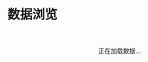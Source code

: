 # 数据浏览

<div id="loading" style="text-align: center; padding: 20px;">
  <p>正在加载数据...</p>
</div>

<div id="error" style="display: none; text-align: center; padding: 20px; color: red;">
  <p>加载数据失败，请稍后重试。</p>
</div>

<div id="data-container" style="display: none;">
  
  <!-- 统计信息 -->
  <div id="stats" style="margin-bottom: 30px;">
    <div style="display: flex; gap: 20px; flex-wrap: wrap;">
      <div style="background: #f8f9fa; padding: 15px; border-radius: 8px; flex: 1; min-width: 200px;">
        <h3 style="margin: 0 0 5px 0; color: #495057;">提供商数量</h3>
        <p style="margin: 0; font-size: 24px; font-weight: bold; color: #007bff;" id="provider-count">-</p>
      </div>
      <div style="background: #f8f9fa; padding: 15px; border-radius: 8px; flex: 1; min-width: 200px;">
        <h3 style="margin: 0 0 5px 0; color: #495057;">模型数量</h3>
        <p style="margin: 0; font-size: 24px; font-weight: bold; color: #28a745;" id="model-count">-</p>
      </div>
      <div style="background: #f8f9fa; padding: 15px; border-radius: 8px; flex: 1; min-width: 200px;">
        <h3 style="margin: 0 0 5px 0; color: #495057;">最后更新</h3>
        <p style="margin: 0; font-size: 14px; color: #6c757d;" id="last-updated">-</p>
      </div>
    </div>
  </div>

  <!-- 搜索和筛选 -->
  <div style="margin-bottom: 20px; display: flex; gap: 10px; flex-wrap: wrap;">
    <input type="text" id="search-input" placeholder="搜索提供商或模型..." 
           style="flex: 1; min-width: 300px; padding: 8px 12px; border: 1px solid #ddd; border-radius: 4px;">
    <select id="provider-filter" style="padding: 8px 12px; border: 1px solid #ddd; border-radius: 4px;">
      <option value="">所有提供商</option>
    </select>
    <label style="display: flex; align-items: center; gap: 5px;">
      <input type="checkbox" id="has-pricing"> 仅显示有定价信息的模型
    </label>
  </div>

  <!-- 提供商列表 -->
  <div id="providers-list">
  </div>

</div>

<script>
let allData = {};
let filteredData = {};

// 获取正确的 API 基础路径
function getApiBasePath() {
  // 检测是否在 GitHub Pages 部署环境
  if (window.location.hostname === 'basellm.github.io') {
    return '/llm-metadata/api';
  }
  
  // 本地开发环境
  return './api';
}

// 加载数据
async function loadData() {
  try {
    const apiBasePath = getApiBasePath();
    const [indexResponse, manifestResponse] = await Promise.all([
      fetch(`${apiBasePath}/index.json`),
      fetch(`${apiBasePath}/manifest.json`)
    ]);
    
    const indexData = await indexResponse.json();
    const manifestData = await manifestResponse.json();
    
    // 加载完整数据
    const allResponse = await fetch(`${apiBasePath}/all.json`);
    const allModelsData = await allResponse.json();
    
    allData = {
      index: indexData,
      manifest: manifestData,
      models: allModelsData
    };
    
    showData();
  } catch (error) {
    console.error('Failed to load data:', error);
    document.getElementById('loading').style.display = 'none';
    document.getElementById('error').style.display = 'block';
  }
}

// 显示数据
function showData() {
  document.getElementById('loading').style.display = 'none';
  document.getElementById('data-container').style.display = 'block';
  
  // 更新统计信息
  const stats = allData.manifest.stats;
  document.getElementById('provider-count').textContent = stats.providers;
  document.getElementById('model-count').textContent = stats.models;
  document.getElementById('last-updated').textContent = new Date(allData.manifest.generatedAt).toLocaleString('zh-CN');
  
  // 填充提供商筛选器
  const providerFilter = document.getElementById('provider-filter');
  allData.index.providers.forEach(provider => {
    const option = document.createElement('option');
    option.value = provider.id;
    option.textContent = `${provider.name} (${provider.modelCount})`;
    providerFilter.appendChild(option);
  });
  
  // 初始显示所有数据
  filterAndDisplayData();
  
  // 绑定事件监听器
  document.getElementById('search-input').addEventListener('input', filterAndDisplayData);
  document.getElementById('provider-filter').addEventListener('change', filterAndDisplayData);
  document.getElementById('has-pricing').addEventListener('change', filterAndDisplayData);
}

// 筛选和显示数据
function filterAndDisplayData() {
  const searchTerm = document.getElementById('search-input').value.toLowerCase();
  const selectedProvider = document.getElementById('provider-filter').value;
  const hasPricing = document.getElementById('has-pricing').checked;
  
  const providersContainer = document.getElementById('providers-list');
  providersContainer.innerHTML = '';
  
  // 筛选提供商
  const filteredProviders = allData.index.providers.filter(provider => {
    if (selectedProvider && provider.id !== selectedProvider) return false;
    if (searchTerm && !provider.name.toLowerCase().includes(searchTerm) && !provider.id.toLowerCase().includes(searchTerm)) return false;
    return true;
  });
  
  filteredProviders.forEach(provider => {
    const providerData = allData.models[provider.id];
    if (!providerData || !providerData.models) return;
    
    // 筛选模型
    const models = Object.entries(providerData.models).filter(([modelId, model]) => {
      if (searchTerm && !model.name.toLowerCase().includes(searchTerm) && !modelId.toLowerCase().includes(searchTerm)) return false;
      if (hasPricing && (!model.cost || !model.cost.input)) return false;
      return true;
    });
    
    if (models.length === 0) return;
    
    // 创建提供商卡片
    const providerCard = createProviderCard(provider, providerData, models);
    providersContainer.appendChild(providerCard);
  });
  
  if (filteredProviders.length === 0) {
    providersContainer.innerHTML = '<p style="text-align: center; color: #6c757d; padding: 40px;">没有找到匹配的数据</p>';
  }
}

// 创建提供商卡片
function createProviderCard(provider, providerData, models) {
  const card = document.createElement('div');
  card.style.cssText = 'border: 1px solid #ddd; border-radius: 8px; margin-bottom: 20px; overflow: hidden; background: white;';
  
  const header = document.createElement('div');
  header.style.cssText = 'background: #f8f9fa; padding: 15px; border-bottom: 1px solid #ddd;';
  
  const title = document.createElement('h3');
  title.style.cssText = 'margin: 0; color: #333;';
  title.innerHTML = `${provider.name} <span style="color: #6c757d; font-size: 14px; font-weight: normal;">(${models.length} 个模型)</span>`;
  
  const links = document.createElement('div');
  links.style.cssText = 'margin-top: 8px;';
  if (providerData.api) {
    links.innerHTML += `<a href="${providerData.api}" target="_blank" style="margin-right: 15px; color: #007bff; text-decoration: none;">API 文档</a>`;
  }
  if (providerData.doc) {
    links.innerHTML += `<a href="${providerData.doc}" target="_blank" style="color: #007bff; text-decoration: none;">官方文档</a>`;
  }
  
  header.appendChild(title);
  header.appendChild(links);
  
  const body = document.createElement('div');
  body.style.cssText = 'padding: 15px;';
  
  // 创建模型表格
  const table = createModelsTable(models);
  body.appendChild(table);
  
  card.appendChild(header);
  card.appendChild(body);
  
  return card;
}

// 创建模型表格
function createModelsTable(models) {
  const table = document.createElement('table');
  table.style.cssText = 'width: 100%; border-collapse: collapse; font-size: 14px;';
  
  // 表头
  const thead = document.createElement('thead');
  thead.innerHTML = `
    <tr style="background: #f8f9fa;">
      <th style="padding: 8px; text-align: left; border-bottom: 1px solid #ddd;">模型名称</th>
      <th style="padding: 8px; text-align: left; border-bottom: 1px solid #ddd;">描述</th>
      <th style="padding: 8px; text-align: center; border-bottom: 1px solid #ddd;">定价</th>
      <th style="padding: 8px; text-align: center; border-bottom: 1px solid #ddd;">能力</th>
    </tr>
  `;
  
  // 表体
  const tbody = document.createElement('tbody');
  models.forEach(([modelId, model]) => {
    const row = document.createElement('tr');
    row.style.cssText = 'border-bottom: 1px solid #f1f1f1;';
    
    // 模型名称
    const nameCell = document.createElement('td');
    nameCell.style.cssText = 'padding: 8px; font-weight: 600;';
    nameCell.textContent = model.name || modelId;
    
    // 描述
    const descCell = document.createElement('td');
    descCell.style.cssText = 'padding: 8px; max-width: 300px; word-wrap: break-word;';
    descCell.textContent = model.description || '-';
    
    // 定价
    const priceCell = document.createElement('td');
    priceCell.style.cssText = 'padding: 8px; text-align: center; font-family: monospace;';
    if (model.cost && model.cost.input) {
      priceCell.innerHTML = `
        <div style="font-size: 12px;">
          <div>输入: $${model.cost.input}/1M</div>
          <div>输出: $${model.cost.output || '-'}/1M</div>
        </div>
      `;
    } else {
      priceCell.textContent = '-';
    }
    
    // 能力
    const capabilityCell = document.createElement('td');
    capabilityCell.style.cssText = 'padding: 8px; text-align: center;';
    const capabilities = [];
    if (model.attachment) capabilities.push('📎');
    if (model.reasoning) capabilities.push('🧠');
    if (model.tool_call) capabilities.push('🔧');
    capabilityCell.innerHTML = capabilities.length > 0 ? capabilities.join(' ') : '-';
    
    row.appendChild(nameCell);
    row.appendChild(descCell);
    row.appendChild(priceCell);
    row.appendChild(capabilityCell);
    
    tbody.appendChild(row);
  });
  
  table.appendChild(thead);
  table.appendChild(tbody);
  
  return table;
}

// 页面加载完成后执行
document.addEventListener('DOMContentLoaded', loadData);
</script>

<style>
/* 响应式样式 */
@media (max-width: 768px) {
  table {
    font-size: 12px !important;
  }
  
  th, td {
    padding: 4px !important;
  }
  
  .stats-container > div {
    min-width: 150px !important;
  }
}
</style>
